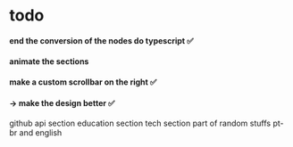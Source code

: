 # todo

#### end the conversion of the nodes do typescript ✅
#### animate the sections
#### make a custom scrollbar on the right ✅
#### -> make the design better ✅
 github api section
 education section
 tech section part of random stuffs
 pt-br and english
 
